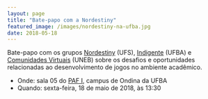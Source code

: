 ```yaml
---
layout: page
title: "Bate-papo com a Nordestiny"
featured_image: /images/nordestiny-na-ufba.jpg
date: 2018-05-18
---
```


Bate-papo com os grupos [Nordestiny](https://www.facebook.com/nordestiny.se/) (UFS), [Indigente](http://indigente.ufba.br/) (UFBA) e [Comunidades Virtuais](http://comunidadesvirtuais.pro.br/) (UNEB) sobre os desafios e oportunidades relacionadas ao desenvolvimento de jogos no ambiente acadêmico.

- Onde: sala 05 do [PAF I](https://www.google.com/maps/place/Pavilh%C3%A3o+de+Aulas+Reitor+Felipe+Serpa/@-13.0004994,-38.5098546,17z/data=!3m1!4b1!4m5!3m4!1s0x716036649da58c9:0x5d77b8e977cbf8f9!8m2!3d-13.0005046!4d-38.5076659), campus de Ondina da UFBA
- Quando: sexta-feira, 18 de maio de 2018, às 13:30